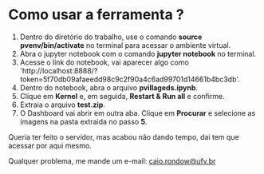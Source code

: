 # Como usar a ferramenta ?

1. Dentro do diretório do trabalho, use o comando **source pvenv/bin/activate** no terminal para acessar o ambiente virtual.
2. Abra o jupyter notebook com o comando **jupyter notebook** no terminal.
3. Acesse o link do notebook, vai aparecer algo como 'http://localhost:8888/?token=5f70db09afaeedd98c9c2f90a4c6ad99701d14661b4bc3db'.
4. Dentro do notebook, abra o arquivo **pvillageds.ipynb**.
5. Clique em **Kernel** e, em seguida, **Restart & Run all** e confirme.
6. Extraia o arquivo **test.zip**.
7. O Dashboard vai abrir em outra aba. Clique em **Procurar** e selecione as imagens na pasta extraida no passo **5**.

Queria ter feito o servidor, mas acabou não dando tempo, dai tem que acessar por aqui mesmo.

Qualquer problema, me mande um e-mail: caio.rondow@ufv.br
